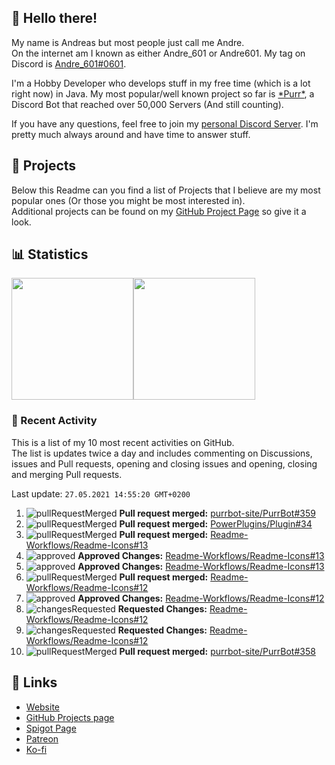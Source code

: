 <!-- Links -->
[andre]: https://discord.bio/p/andre601
[purr]: https://purrbot.site
[discord]: https://discord.gg/6dazXp6
[website]: https://andre601.ch
[github]: https://andre601.ch/projects
[spigot]: https://www.spigotmc.org/resources/authors/56829/
[patreon]: https://patreon.com/andre_601
[ko-fi]: https://ko-fi.com/andre_601

## 👋 Hello there!
My name is Andreas but most people just call me Andre.  
On the internet am I known as either Andre_601 or Andre601. My tag on Discord is [Andre_601#0601][andre].

I'm a Hobby Developer who develops stuff in my free time (which is a lot right now) in Java. My most popular/well known project so far is [\*Purr\*][purr], a Discord Bot that reached over 50,000 Servers (And still counting).

If you have any questions, feel free to join my [personal Discord Server][discord]. I'm pretty much always around and have time to answer stuff.

## 📁 Projects
Below this Readme can you find a list of Projects that I believe are my most popular ones (Or those you might be most interested in).  
Additional projects can be found on my [GitHub Project Page][github] so give it a look.

## 📊 Statistics
<img height="195px" src="https://github-readme-stats.vercel.app/api?username=Andre601&show_icons=true&hide_rank=true&title_color=3498db&bg_color=ffffff00&text_color=718096&disable_animations=true"><img height="195px" src="https://github-readme-stats.vercel.app/api/top-langs?username=Andre601&layout=compact&title_color=3498db&bg_color=ffffff00&text_color=718096">

### 📜 Recent Activity
This is a list of my 10 most recent activities on GitHub.  
The list is updates twice a day and includes commenting on Discussions, issues and Pull requests, opening and closing issues and opening, closing and merging Pull requests.

<!--RECENT_ACTIVITY:last_update-->
Last update: `27.05.2021 14:55:20 GMT+0200`
<!--RECENT_ACTIVITY:last_update_end-->
<!--RECENT_ACTIVITY:start-->
1. ![pullRequestMerged] **Pull request merged:** [purrbot-site/PurrBot#359](https://github.com/purrbot-site/PurrBot/pull/359)
2. ![pullRequestMerged] **Pull request merged:** [PowerPlugins/Plugin#34](https://github.com/PowerPlugins/Plugin/pull/34)
3. ![pullRequestMerged] **Pull request merged:** [Readme-Workflows/Readme-Icons#13](https://github.com/Readme-Workflows/Readme-Icons/pull/13)
4. ![approved] **Approved Changes:** [Readme-Workflows/Readme-Icons#13](https://github.com/Readme-Workflows/Readme-Icons/pull/13#pullrequestreview-668649207)
5. ![approved] **Approved Changes:** [Readme-Workflows/Readme-Icons#13](https://github.com/Readme-Workflows/Readme-Icons/pull/13#pullrequestreview-668649207)
6. ![pullRequestMerged] **Pull request merged:** [Readme-Workflows/Readme-Icons#12](https://github.com/Readme-Workflows/Readme-Icons/pull/12)
7. ![approved] **Approved Changes:** [Readme-Workflows/Readme-Icons#12](https://github.com/Readme-Workflows/Readme-Icons/pull/12#pullrequestreview-667984858)
8. ![changesRequested] **Requested Changes:** [Readme-Workflows/Readme-Icons#12](https://github.com/Readme-Workflows/Readme-Icons/pull/12#pullrequestreview-667955478)
9. ![changesRequested] **Requested Changes:** [Readme-Workflows/Readme-Icons#12](https://github.com/Readme-Workflows/Readme-Icons/pull/12#pullrequestreview-667955478)
10. ![pullRequestMerged] **Pull request merged:** [purrbot-site/PurrBot#358](https://github.com/purrbot-site/PurrBot/pull/358)
<!--RECENT_ACTIVITY:end-->

## 🔗 Links
- [Website]
- [GitHub Projects page][github]
- [Spigot Page][spigot]
- [Patreon]
- [Ko-fi]

<!-- Badges -->
[issueOpened]: https://cdn.jsdelivr.net/gh/Readme-Workflows/Readme-Icons@main/icons/octicons/IssueOpenedOld.svg
[issueClosed]: https://cdn.jsdelivr.net/gh/Readme-Workflows/Readme-Icons@main/icons/octicons/IssueClosedOld.svg

[pullRequestOpened]: https://cdn.jsdelivr.net/gh/Readme-Workflows/Readme-Icons@main/icons/octicons/PullRequestOpened.svg
[pullRequestClosed]: https://cdn.jsdelivr.net/gh/Readme-Workflows/Readme-Icons@main/icons/octicons/PullRequestClosed.svg
[pullRequestMerged]: https://cdn.jsdelivr.net/gh/Readme-Workflows/Readme-Icons@main/icons/octicons/PullRequestMerged.svg

[comment]: https://cdn.jsdelivr.net/gh/Readme-Workflows/Readme-Icons@main/icons/octicons/Comment.svg

[changesRequested]: https://cdn.jsdelivr.net/gh/Readme-Workflows/Readme-Icons@main/icons/octicons/RequestedChanges.svg
[approved]: https://cdn.jsdelivr.net/gh/Readme-Workflows/Readme-Icons@main/icons/octicons/ApprovedChanges.svg
[repoCreated]: https://cdn.jsdelivr.net/gh/Readme-Workflows/Readme-Icons@main/icons/octicons/Repository.svg

[release]: https://cdn.jsdelivr.net/gh/Readme-Workflows/Readme-Icons@main/icons/octicons/Release.svg
[star]: https://cdn.jsdelivr.net/gh/Readme-Workflows/Readme-Icons@main/icons/octicons/StarredRepository.svg
[wiki]: https://cdn.jsdelivr.net/gh/Readme-Workflows/Readme-Icons@main/icons/octicons/Wiki.svg
